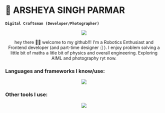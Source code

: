 # 📸 ARSHEYA SINGH PARMAR

**`Digital Craftsman (Developer/Photographer)`**

<p align="center">
  <!-- Typing SVG by DenverCoder1 - https://github.com/DenverCoder1/readme-typing-svg -->
  <a href="https://github.com/DenverCoder1/readme-typing-svg">
    <img src="https://readme-typing-svg.demolab.com/?lines=Frontend%20developer%20/%20designer;Always%20learning%20new%20things;Robotics%20Enthusiast&font=Fira%20Code&center=true&width=440&height=45&color=00FFFF&vCenter=true&pause=1000&size=22" /></a>
</p>

<p align="center">
  hey there 👋🏼 welcome to my github!!! I'm a Robotics Enthusiast and Frontend developer (and part-time designer :] ). I enjoy problem solving a little bit of maths a litle bit of physics and overall engineering. Exploring AIML and photography ryt now.
</p>

### Languages and frameworks I know/use:

<p align="center">
  <a href="https://skillicons.dev">
    <img src="https://skillicons.dev/icons?i=html,css,js,ts,tailwind,sass,react,nextjs,c,cpp,express,nodejs,java,python,latex,mongodb,prisma,py,pytorch,redux,tensorflow,threejs" />
  </a>
</p>

### Other tools I use:

<p align="center">
  <a href="https://skillicons.dev">
    <img src="https://skillicons.dev/icons?i=npm,yarn,bun,obsidian,git,github,codepen,docker,figma,firebase,bootstrap,blender,arduino,postman,autocad,materialui,notion,ps,raspberrypi,regex,robloxstudio,vercel,vscode,vite" />
  </a>
</p>
